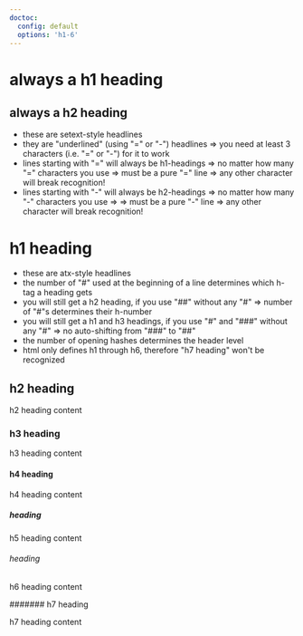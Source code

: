 ```yaml
---
doctoc:
  config: default
  options: 'h1-6'
---
```


**always** a h1 heading
===

**always** a h2 heading
---

- these are setext-style headlines
- they are "underlined" (using "=" or "-") headlines
  => you need at least 3 characters (i.e. "=" or "-") for it to work
- lines starting with "=" will always be h1-headings
  => no matter how many "=" characters you use
  => must be a pure "=" line => any other character will break recognition!
- lines starting with "-" will always be h2-headings
  => no matter how many "-" characters you use
  => => must be a pure "-" line => any other character will break recognition!

# h1 heading

- these are atx-style headlines
- the number of "#" used at the beginning of a line
  determines which h-tag a heading gets
- you will still get a h2 heading,
  if you use "##" without any "#"
  => number of "#"s determines their h-number
- you will still get a h1 and h3 headings,
  if you use "#" and "###" without any "#"
  => no auto-shifting from "###" to "##"
- the number of opening hashes determines the header level
- html only defines h1 through h6, therefore "h7 heading" won't be recognized

## h2 heading

h2 heading content

### h3 heading

h3 heading content

#### h4 heading

h4 heading content

##### heading

h5 heading content

###### heading

h6 heading content

####### h7 heading

h7 heading content
